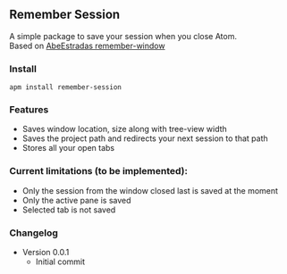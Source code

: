 ## Remember Session

A simple package to save your session when you close Atom.  
Based on
[AbeEstradas remember-window](https://github.com/AbeEstrada/atom-remember-window)

### Install

`apm install remember-session`

### Features
*   Saves window location, size along with tree-view width
*   Saves the project path and redirects your next session to that path
*   Stores all your open tabs

### Current limitations (to be implemented):
*   Only the session from the window closed last is saved at the moment
*   Only the active pane is saved
*   Selected tab is not saved

### Changelog
*   Version 0.0.1
    +   Initial commit
